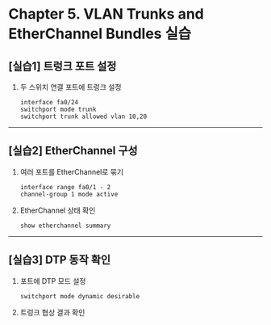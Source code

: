 # Chapter 5. VLAN Trunks and EtherChannel Bundles 실습

## [실습1] 트렁크 포트 설정

1. 두 스위치 연결 포트에 트렁크 설정
   ```shell
   interface fa0/24
   switchport mode trunk
   switchport trunk allowed vlan 10,20
   ```

---

## [실습2] EtherChannel 구성

1. 여러 포트를 EtherChannel로 묶기
   ```shell
   interface range fa0/1 - 2
   channel-group 1 mode active
   ```
2. EtherChannel 상태 확인
   ```shell
   show etherchannel summary
   ```

---

## [실습3] DTP 동작 확인

1. 포트에 DTP 모드 설정
   ```shell
   switchport mode dynamic desirable
   ```
2. 트렁크 협상 결과 확인
